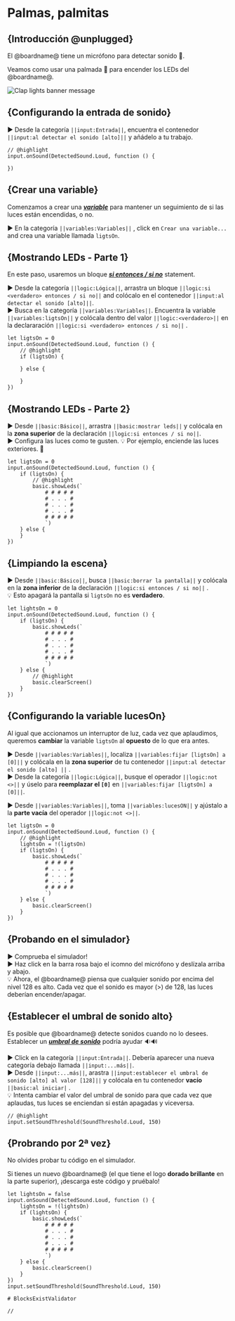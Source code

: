 # Palmas, palmitas

## {Introducción @unplugged}

El @boardname@ tiene un micrófono para detectar sonido 🎤.

Veamos como usar una palmada 👏 para encender los LEDs del @boardname@.

![Clap lights banner message](/static/mb/projects/clap-lights.png)

## {Configurando la entrada de sonido}

► Desde la categoría ``||input:Entrada||``, encuentra el contenedor ``||input:al detectar el sonido [alto]||`` y añádelo a tu trabajo.

```blocks
// @highlight
input.onSound(DetectedSound.Loud, function () {

})
```

## {Crear una variable}

Comenzamos a crear una [__*variable*__](#variable "un contenedor de información que puede cambiar") para mantener un seguimiento de si las luces están encendidas, o no.

► En la categoría ``||variables:Variables||`` , click en ``Crear una variable...`` and crea una variable llamada  ``ligtsOn``.

## {Mostrando LEDs - Parte 1}

En este paso, usaremos un bloque [__*si entonces / si no*__](#ifthenelse "runs some code if a Boolean condition is true and different code if the condition is false") statement.

► Desde la categoría ``||logic:Lógica||``, arrastra un bloque ``||logic:si <verdadero> entonces / si no||``  and colócalo en el contenedor ``||input:al detectar el sonido [alto]||``.  
► Busca en la categoría ``||variables:Variables||``. Encuentra la variable ``||variables:ligtsOn||`` y colócala dentro del valor   ``||logic:<verdadero>||`` en la declararación ``||logic:si <verdadero> entonces / si no||`` .

```blocks
let ligtsOn = 0
input.onSound(DetectedSound.Loud, function () {
    // @highlight
    if (ligtsOn) {
    	
    } else {
    	
    }
})
```

## {Mostrando LEDs - Parte 2}

► Desde ``||basic:Básico||``, arrastra ``||basic:mostrar leds||`` y colócala en la **zona superior** de la declaración ``||logic:si entonces / si no||``.  
► Configura las luces como te gusten. 
💡 Por ejemplo, enciende las luces exteriores. 🎨

```blocks
let ligtsOn = 0
input.onSound(DetectedSound.Loud, function () {
    if (ligtsOn) {
        // @highlight
    	basic.showLeds(`
            # # # # #
            # . . . #
            # . . . #
            # . . . #
            # # # # #
            `)
    } else {
    }
})
```

## {Limpiando la escena}

► Desde ``||basic:Básico||``, busca ``||basic:borrar la pantalla||`` y colócala en la  **zona inferior** de la declaración ``||logic:si entonces / si no||`` .  
💡 Esto apagará la pantalla si ``ligtsOn`` no es **verdadero**.

```blocks
let lightsOn = 0
input.onSound(DetectedSound.Loud, function () {
    if (ligtsOn) {
    	basic.showLeds(`
            # # # # #
            # . . . #
            # . . . #
            # . . . #
            # # # # #
            `)
    } else {
        // @highlight
    	basic.clearScreen()
    }
})
```

## {Configurando la variable lucesOn}

Al igual que accionamos un interruptor de luz, cada vez que aplaudimos, queremos **cambiar** la variable ``ligtsOn`` al **opuesto** de lo que era antes.

► Desde ``||variables:Variables||``, localiza ``||variables:fijar [ligtsOn] a [0]||`` y colócala en la  **zona superior** de tu contenedor ``||input:al detectar el sonido [alto] ||`` .  
► Desde la categoría ``||logic:Lógica||``, busque el operador ``||logic:not <>||`` y úselo para **reemplazar el ``[0]``** en ``||variables:fijar [ligtsOn] a [0]||``.

► Desde ``||variables:Variables||``, toma ``||variables:lucesON||`` y ajústalo a la **parte vacía** del operador ``||logic:not <>||``.


```blocks
let ligtsOn = 0
input.onSound(DetectedSound.Loud, function () {
    // @highlight
    lightsOn = !(ligtsOn)
    if (ligtsOn) {
    	basic.showLeds(`
            # # # # #
            # . . . #
            # . . . #
            # . . . #
            # # # # #
            `)
    } else {
    	basic.clearScreen()
    }
})
```

## {Probando en el simulador}

► Comprueba el simulador!  
► Haz click en la barra rosa bajo el icomno del micrófono y deslízala arriba y abajo.  
💡 Ahora, el @boardname@ piensa que cualquier sonido por encima del nivel 128 es alto. Cada vez que el sonido es mayor (>) de 128, las luces deberían encender/apagar.

## {Establecer el umbral de sonido alto}

 Es posible que @boardname@ detecte sonidos cuando no lo desees. Establecer un [__*umbral de sonido*__](#soundThreshold "a number for how loud a sound needs to be to trigger an event. 0 = silence to 255 = maximum noise") podría ayudar 🔉🔊

► Click en la categoría ``||input:Entrada||``. Debería aparecer una nueva categoría debajo llamada ``||input:...más||``.  
► Desde ``||input:...más||``, arastra ``||input:establecer el umbral de sonido [alto] al valor [128]||`` y colócala en tu contenedor **vacío** ``||basic:al iniciar|`` .  
💡 Intenta cambiar el valor del umbral de sonido para que cada vez que aplaudas, tus luces se enciendan si están apagadas y viceversa.

```blocks
// @highlight
input.setSoundThreshold(SoundThreshold.Loud, 150)
```

## {Probrando por 2ª vez}

No olvides probar tu código en el simulador.

Si tienes un nuevo @boardname@ (el que tiene el logo **dorado brillante** en la parte superior), ¡descarga este código y pruébalo!

```blocks
let lightsOn = false
input.onSound(DetectedSound.Loud, function () {
    lightsOn = !(lightsOn)
    if (lightsOn) {
    	basic.showLeds(`
            # # # # #
            # . . . #
            # . . . #
            # . . . #
            # # # # #
            `)
    } else {
    	basic.clearScreen()
    }
})
input.setSoundThreshold(SoundThreshold.Loud, 150)
```

```validation.global
# BlocksExistValidator
```

```template
//
```
